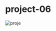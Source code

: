 # project-06
![proje](https://user-images.githubusercontent.com/86696913/210685018-5826de8d-7088-48b4-938f-c2e66094dc33.png)
